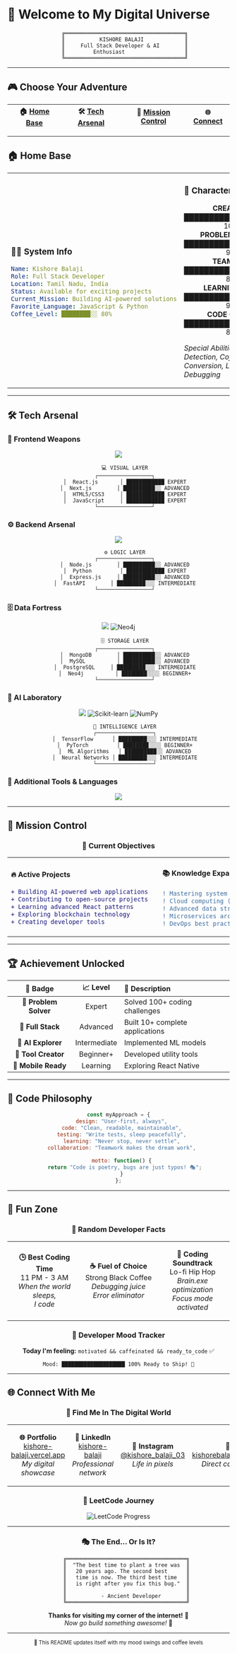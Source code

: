 # 🚀 Welcome to My Digital Universe

<div align="center">
  
```ascii
    ╔══════════════════════════════════════╗
    ║           KISHORE BALAJI             ║
    ║     Full Stack Developer & AI        ║
    ║         Enthusiast                   ║
    ╚══════════════════════════════════════╝
```

</div>

---

## 🎮 Choose Your Adventure

<div align="center">

| 🏠 [Home Base](#-home-base) | 🛠️ [Tech Arsenal](#️-tech-arsenal) | 🎯 [Mission Control](#-mission-control) | 🌐 [Connect](#-connect-with-me) |
|:---:|:---:|:---:|:---:|

</div>

---

## 🏠 Home Base

<table>
<tr>
<td width="40%">

### 👨‍💻 System Info
```yaml
Name: Kishore Balaji
Role: Full Stack Developer
Location: Tamil Nadu, India
Status: Available for exciting projects
Current_Mission: Building AI-powered solutions
Favorite_Language: JavaScript & Python
Coffee_Level: ████████░░ 80%
```

</td>
<td width="60%">

### 🎯 Character Stats

<div align="center">

**CREATIVITY** ████████████████████ 100%  
**PROBLEM SOLVING** ██████████████████░░ 90%  
**TEAMWORK** █████████████████░░░ 85%  
**LEARNING SPEED** ███████████████████░ 95%  
**CODE QUALITY** ████████████████░░░░ 80%  

</div>

*Special Abilities: Bug Detection, Coffee-to-Code Conversion, Late Night Debugging*

</td>
</tr>
</table>

---

## 🛠️ Tech Arsenal

### 🎨 Frontend Weapons
<div align="center">

<img src="https://skillicons.dev/icons?i=react,nextjs,html,css,js&theme=dark" />

```
    💻 VISUAL LAYER
    ┌─────────────────┐
    │  React.js       │ ████████████ EXPERT
    │  Next.js        │ ██████████░░ ADVANCED
    │  HTML5/CSS3     │ ████████████ EXPERT
    │  JavaScript     │ ████████████ EXPERT
    └─────────────────┘
```

</div>

### ⚙️ Backend Arsenal
<div align="center">

<img src="https://skillicons.dev/icons?i=nodejs,python,express,fastapi&theme=dark" />

```
    ⚙️ LOGIC LAYER
    ┌─────────────────┐
    │  Node.js        │ ██████████░░ ADVANCED
    │  Python         │ ████████████ EXPERT
    │  Express.js     │ ██████████░░ ADVANCED
    │  FastAPI        │ █████████░░░ INTERMEDIATE
    └─────────────────┘
```

</div>

### 🗄️ Data Fortress
<div align="center">

<img src="https://skillicons.dev/icons?i=mongodb,mysql,postgresql&theme=dark" />
<img src="https://img.shields.io/badge/Neo4j-008CC1?style=for-the-badge&logo=neo4j&logoColor=white" alt="Neo4j" />

```
    🗄️ STORAGE LAYER
    ┌─────────────────┐
    │  MongoDB        │ ██████████░░ ADVANCED
    │  MySQL          │ ██████████░░ ADVANCED
    │  PostgreSQL     │ █████████░░░ INTERMEDIATE
    │  Neo4j          │ ████████░░░░ BEGINNER+
    └─────────────────┘
```

</div>

### 🤖 AI Laboratory
<div align="center">

<img src="https://skillicons.dev/icons?i=tensorflow,pytorch&theme=dark" />
<img src="https://img.shields.io/badge/Scikit--learn-F7931E?style=for-the-badge&logo=scikit-learn&logoColor=white" alt="Scikit-learn" />
<img src="https://img.shields.io/badge/NumPy-013243?style=for-the-badge&logo=numpy&logoColor=white" alt="NumPy" />

```
    🧠 INTELLIGENCE LAYER
    ┌──────────────────┐
    │  TensorFlow      │ █████████░░░ INTERMEDIATE
    │  PyTorch         │ ████████░░░░ BEGINNER+
    │  ML Algorithms   │ ██████████░░ ADVANCED
    │  Neural Networks │ █████████░░░ INTERMEDIATE
    └──────────────────┘
```

</div>

### 🚀 Additional Tools & Languages
<div align="center">

<img src="https://skillicons.dev/icons?i=java,c,cpp,git,docker,vercel&theme=dark" />

</div>

---

## 🎯 Mission Control

<div align="center">

### 🚀 Current Objectives

</div>

<table>
<tr>
<td width="50%">

#### 🔥 Active Projects
```diff
+ Building AI-powered web applications
+ Contributing to open-source projects  
+ Learning advanced React patterns
+ Exploring blockchain technology
+ Creating developer tools
```

</td>
<td width="50%">

#### 📚 Knowledge Expansion
```diff
! Mastering system design
! Cloud computing (AWS/GCP)
! Advanced data structures
! Microservices architecture
! DevOps best practices
```

</td>
</tr>
</table>

---

## 🏆 Achievement Unlocked

<div align="center">

| 🏅 Badge | 📈 Level | 📝 Description |
|:---:|:---:|:---|
| 🎯 **Problem Solver** | Expert | Solved 100+ coding challenges |
| 🌟 **Full Stack** | Advanced | Built 10+ complete applications |
| 🤖 **AI Explorer** | Intermediate | Implemented ML models |
| 🔧 **Tool Creator** | Beginner+ | Developed utility tools |
| 📱 **Mobile Ready** | Learning | Exploring React Native |

</div>

---

## 🎨 Code Philosophy

<div align="center">

```javascript
const myApproach = {
  design: "User-first, always",
  code: "Clean, readable, maintainable",
  testing: "Write tests, sleep peacefully",
  learning: "Never stop, never settle",
  collaboration: "Teamwork makes the dream work",
  
  motto: function() {
    return "Code is poetry, bugs are just typos! 🎭";
  }
};
```

</div>

---

## 🌈 Fun Zone

<div align="center">

### 🎲 Random Developer Facts

</div>

<table>
<tr>
<td width="33%" align="center">

**🕒 Best Coding Time**  
11 PM - 3 AM  
*When the world sleeps,*  
*I code*

</td>
<td width="33%" align="center">

**☕ Fuel of Choice**  
Strong Black Coffee  
*Debugging juice*  
*Error eliminator*

</td>
<td width="33%" align="center">

**🎵 Coding Soundtrack**  
Lo-fi Hip Hop  
*Brain.exe optimization*  
*Focus mode activated*

</td>
</tr>
</table>

<div align="center">

### 🎪 Developer Mood Tracker

**Today I'm feeling:** `motivated && caffeinated && ready_to_code` ✅

```
Mood: ████████████████████ 100% Ready to Ship! 🚢
```

</div>

---

## 🌐 Connect With Me

<div align="center">

### 🔗 Find Me In The Digital World

<table>
<tr>
<td align="center" width="25%">

**🌐 Portfolio**  
[kishore-balaji.vercel.app](https://kishore-balaji.vercel.app/)  
*My digital showcase*

</td>
<td align="center" width="25%">

**💼 LinkedIn**  
[kishore-balaji](https://www.linkedin.com/in/kishore-balaji-081168292)  
*Professional network*

</td>
<td align="center" width="25%">

**📸 Instagram**  
[@kishore_balaji_03](https://www.instagram.com/kishore_balaji_03)  
*Life in pixels*

</td>
<td align="center" width="25%">

**📧 Email**  
kishorebalaji03@gmail.com  
*Direct communication*

</td>
</tr>
</table>

### 🎯 LeetCode Journey

<div align="center">
  <img src="https://leetcard.jacoblin.cool/kishore_balaji_03?theme=unicorn&font=source_code_pro" alt="LeetCode Progress" />
</div>

</div>

---

<div align="center">

### 🎭 The End... Or Is It?

```
     ╔══════════════════════════════════════╗
     ║  "The best time to plant a tree was  ║
     ║   20 years ago. The second best      ║
     ║   time is now. The third best time   ║
     ║   is right after you fix this bug."  ║
     ║                                      ║
     ║           - Ancient Developer        ║
     ╚══════════════════════════════════════╝
```

**Thanks for visiting my corner of the internet!** 🌟  
*Now go build something awesome!* 🚀

---

<sub>🔄 This README updates itself with my mood swings and coffee levels</sub>

</div>
